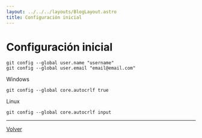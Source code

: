 ```yaml
---
layout: ../../../layouts/BlogLayout.astro
title: Configuración inicial
---
```


# Configuración inicial

```plaintext
git config --global user.name "username"
git config --global user.email "email@email.com"
```

Windows

```plaintext
git config --global core.autocrlf true
```

Linux

```plaintext
git config --global core.autocrlf input
```

<hr>

<p class="link-back-container">
  <a class="link-back" href="/blog/git">Volver</a>
</p>
